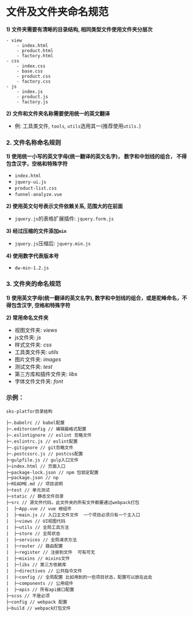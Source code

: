 # 文件及文件夹命名规范


**1) 文件夹需要有清晰的目录结构, 相同类型文件使用文件夹分层次**

    - view
        - index.html
        - product.html
        - factory.html
    - css
        - index.css
        - base.css
        - product.css
        - factory.css
    - js
        - index.js
        - product.js
        - factory.js
        
        

**2) 文件和文件夹名称需要使用统一的英文翻译**

- 例: 工具类文件, `tools`, `utils`选用其一(推荐使用`utils.`)



### **2. 文件名称命名规则**

**1) 使用统一小写的英文字母(统一翻译的英文名字)， 数字和中划线的组合， 不得包含汉字，空格和特殊字符**

- `index.html`
- `jquery-ui.js`
- `product-list.css`
- `funnel-analyze.vue`

**2) 使用英文句号表示文件依赖关系, 范围大的在前面**

- `jquery.js`的表格扩展插件: `jquery.form.js`

**3) 经过压缩的文件添加`min`**

- `jquery.js`压缩后: `jquery.min.js`

**4) 使用数字代表版本号**

- `dw-min-1.2.js`



### **3. 文件夹的命名规范**
**1) 使用英文字母(统一翻译的英文名字), 数字和中划线的组合，或是驼峰命名，不得包含汉字, 空格和特殊字符**

**2) 常用命名文件夹**

- 视图文件夹: *views*
- js文件夹: *js*
- 样式文件夹: *css*
- 工具类文件夹: *utils*
- 图片文件夹: *images*
- 测试文件夹: *test*
- 第三方库和插件文件夹: *libs*
- 字体文件文件夹:  *font*

### 示例：

```
sks-platfor目录结构

├─.babelrc // babel配置
├─.editorconfig // 编辑器格式配置
├─.eslintignore // eslint 忽略文件
├─.eslintrc.js // eslint配置
├─.gitignore // git忽略文件
├─.postcssrc.js // postcss配置
├─gulpfile.js // gulp入口文件
├─index.html // 页面入口
├─package-lock.json // npm 包锁定配置
├─package.json // np
├─README.md // 项目说明
├─test // 单元测试
├─static // 静态文件目录
├─src // 源文件代码，此文件夹的所有文件都要通过webpack打包
|  ├─App.vue // vue 根组件
|  ├─main.js // 入口主文件文件  一个项目必须只有一个主入口
|  ├─views // UI视图代码
|  ├─utils // 全局工具方法
|  ├─store // 全局状态
|  ├─services // 全局请求方法 
|  ├─router // 路由配置
|  ├─register // 注册到文件  可有可无
|  ├─mixins // mixins文件
|  ├─libs // 第三方依赖库
|  ├─directives // 公共指令文件
|  ├─config // 全局配置 比如用到的一些项目状态，配置可以放在此处
|  ├─components // 公用组件
|  ├─apis // 所有api接口配置
├─scss // 不是必须
├─config // webpack 配置
├─build // webpack打包文件
```